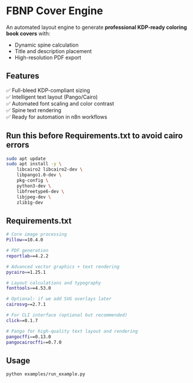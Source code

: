# FBNP Cover Engine

An automated layout engine to generate **professional KDP-ready coloring book covers** with:
- Dynamic spine calculation
- Title and description placement
- High-resolution PDF export

## Features
✅ Full-bleed KDP-compliant sizing  
✅ Intelligent text layout (Pango/Cairo)  
✅ Automated font scaling and color contrast  
✅ Spine text rendering  
✅ Ready for automation in n8n workflows  

## Run this before Requirements.txt to avoid cairo errors
```bash
sudo apt update
sudo apt install -y \
    libcairo2 libcairo2-dev \
    libpango1.0-dev \
    pkg-config \
    python3-dev \
    libfreetype6-dev \
    libjpeg-dev \
    zlib1g-dev
```

## Requirements.txt
```bash
# Core image processing
Pillow==10.4.0

# PDF generation
reportlab==4.2.2

# Advanced vector graphics + text rendering
pycairo==1.25.1

# Layout calculations and typography
fonttools==4.53.0

# Optional: if we add SVG overlays later
cairosvg==2.7.1

# For CLI interface (optional but recommended)
click==8.1.7

# Pango for high-quality text layout and rendering
pangocffi==0.13.0
pangocairocffi==0.7.0
```

## Usage
```bash
python examples/run_example.py
